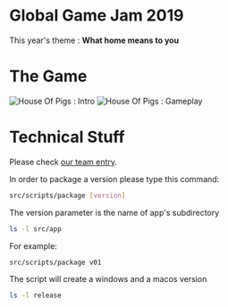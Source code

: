 # Global Game Jam 2019

This year's theme : **What home means to you**

# The Game

![House Of Pigs : Intro](press/hop01.gif)
![House Of Pigs : Gameplay](press/hop01.gif)

# Technical Stuff

Please check [our team entry](https://globalgamejam.org/2019/games/house-pigs).

In order to package a version please type this command:

```bash
src/scripts/package [version]
```

The version parameter is the name of app's subdirectory

```bash
ls -l src/app
```

For example:

```bash
src/scripts/package v01
```

The script will create a windows and a macos version

```bash
ls -l release
```